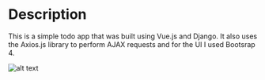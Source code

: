 # Description
This is a simple todo app that was built using Vue.js and Django. It also uses the Axios.js library to perform AJAX requests and for the UI I used Bootsrap 4.

![alt text](https://github.com/KennethSC/Django-TODO/tree/master/app/todo/static/images/todo.gif "")
